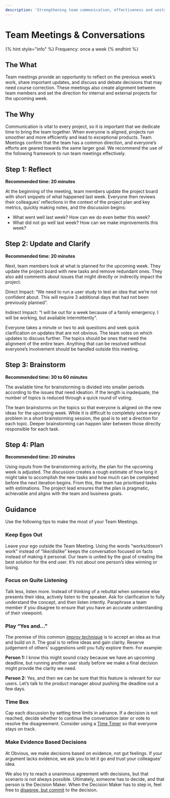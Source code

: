 ```yaml
---
description: 'Strengthening team communication, effectiveness and unity, week by week.'
---
```


# Team Meetings & Conversations

{% hint style="info" %}
Frequency: once a week
{% endhint %}

## The What

Team meetings provide an opportunity to reflect on the previous week’s work, share important updates, and discuss and debate decisions that may need course correction. These meetings also create alignment between team members and set the direction for internal and external projects for the upcoming week.

## The Why

Communication is vital to every project, so it is important that we dedicate time to bring the team together. When everyone is aligned, projects run smoother and more efficiently and lead to exceptional products. Team Meetings confirm that the team has a common direction, and everyone’s efforts are geared towards the same larger goal. We recommend the use of the following framework to run team meetings effectively.

## Step 1: Reflect

**Recommended time: 20 minutes**

At the beginning of the meeting, team members update the project board with short snippets of what happened last week. Everyone then reviews their colleagues’ reflections in the context of the project plan and key metrics, quickly making notes, and the discussion begins:

* What went well last week? How can we do even better this week?
* What did not go well last week? How can we make improvements this week?

## Step 2: Update and Clarify

**Recommended time: 20 minutes**

Next, team members look at what is planned for the upcoming week. They update the project board with new tasks and remove redundant ones. They also add comments about issues that might directly or indirectly impact the project.

Direct Impact: “We need to run a user study to test an idea that we’re not confident about. This will require 3 additional days that had not been previously planned”.

Indirect Impact: “I will be out for a week because of a family emergency. I will be working, but available intermittently”.

Everyone takes a minute or two to ask questions and seek quick clarification on updates that are not obvious. The team votes on which updates to discuss further. The topics should be ones that need the alignment of the entire team. Anything that can be resolved without everyone’s involvement should be handled outside this meeting.

## Step 3: Brainstorm

**Recommended time: 30 to 60 minutes**

The available time for brainstorming is divided into smaller periods according to the issues that need ideation. If the length is inadequate, the number of topics is reduced through a quick round of voting.

The team brainstorms on the topics so that everyone is aligned on the new ideas for the upcoming week. While it is difficult to completely solve every problem in a short brainstorming session, the goal is to set a direction for each topic. Deeper brainstorming can happen later between those directly responsible for each task.

## Step 4: Plan

**Recommended time: 20 minutes**

Using inputs from the brainstorming activity, the plan for the upcoming week is adjusted. The discussion creates a rough estimate of how long it might take to accomplish the new tasks and how much can be completed before the next iteration begins. From this, the team has prioritised tasks with estimations. The project lead ensures that the plan is pragmatic, achievable and aligns with the team and business goals.

## Guidance

Use the following tips to make the most of your Team Meetings.

### Keep Egos Out

Leave your ego outside the Team Meeting. Using the words “works/doesn’t work” instead of “like/dislike” keeps the conversation focused on facts instead of making it personal. Our team is united by the goal of creating the best solution for the end user. It’s not about one person’s idea winning or losing.

### Focus on Quite Listening

Talk less, listen more. Instead of thinking of a rebuttal when someone else presents their idea, actively listen to the speaker. Ask for clarification to fully understand the concept, and then listen intently. Paraphrase a team member if you disagree to ensure that you have an accurate understanding of their viewpoint.

### Play “Yes and…”

The premise of this common [improv technique](https://www.thoughtco.com/yes-and-improv-game-2713213) is to accept an idea as true and build on it. The goal is to refine ideas and gain clarity. Reserve judgement of others’ suggestions until you fully explore them. For example:

**Person 1:** I know this might sound crazy because we have an upcoming deadline, but running another user study before we make a final decision might provide the clarity we need.

**Person 2:** Yes, and then we can be sure that this feature is relevant for our users. Let’s talk to the product manager about pushing the deadline out a few days.

### Time Box

Cap each discussion by setting time limits in advance. If a decision is not reached, decide whether to continue the conversation later or vote to resolve the disagreement. Consider using a [Time Timer](https://www.timetimer.com/products/time-timer-12-inch) so that everyone stays on track.

### Make Evidence Based Decisions

At Obvious, we make decisions based on evidence, not gut feelings. If your argument lacks evidence, we ask you to let it go and trust your colleagues’ idea.

We also try to reach a unanimous agreement with decisions, but that scenario is not always possible. Ultimately, someone has to decide, and that person is the Decision Maker. When the Decision Maker has to step in, feel free to [disagree, but commit](https://en.wikipedia.org/wiki/Disagree_and_commit) to the decision.

